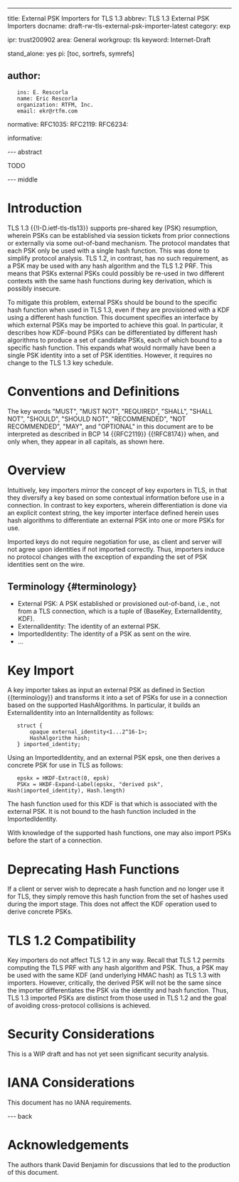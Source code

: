 ---
title: External PSK Importers for TLS 1.3
abbrev: TLS 1.3 External PSK Importers
docname: draft-rw-tls-external-psk-importer-latest
category: exp

ipr: trust200902
area: General
workgroup: tls
keyword: Internet-Draft

stand_alone: yes
pi: [toc, sortrefs, symrefs]

author:
 -
       ins: E. Rescorla
       name: Eric Rescorla
       organization: RTFM, Inc.
       email: ekr@rtfm.com


normative:
  RFC1035:
  RFC2119:
  RFC6234:

informative:



--- abstract

TODO

--- middle

# Introduction

TLS 1.3 {{!I-D.ietf-tls-tls13}} supports pre-shared key (PSK) resumption, wherein PSKs
can be established via session tickets from prior connections or externally via some out-of-band
mechanism. The protocol mandates that each PSK only be used with a single hash function. 
This was done to simplify protocol analysis. TLS 1.2, in contrast, has no such requirement, as
a PSK may be used with any hash algorithm and the TLS 1.2 PRF. This means that PSKs external PSKs 
could possibly be re-used in two different contexts with the same hash functions during key 
derivation, which is possibly insecure.

To mitigate this problem, external PSKs should be bound to the specific hash function when used
in TLS 1.3, even if they are provisioned with a KDF using a different hash function. This document
specifies an interface by which external PSKs may be imported to achieve this goal. In particular,
it describes how KDF-bound PSKs can be differentiated by different hash algorithms to produce
a set of candidate PSKs, each of which bound to a specific hash function. This expands what would
normally have been a single PSK identity into a set of PSK identities. However, it requires
no change to the TLS 1.3 key schedule. 

# Conventions and Definitions

The key words "MUST", "MUST NOT", "REQUIRED", "SHALL", "SHALL NOT", "SHOULD",
"SHOULD NOT", "RECOMMENDED", "NOT RECOMMENDED", "MAY", and "OPTIONAL" in this
document are to be interpreted as described in BCP 14 {{RFC2119}} {{!RFC8174}}
when, and only when, they appear in all capitals, as shown here.

# Overview

Intuitively, key importers mirror the concept of key exporters in TLS, in that they
diversify a key based on some contextual information before use in a connection. In contrast to
key exporters, wherein differentiation is done via an explicit context string, the key importer
interface defined herein uses hash algorithms to differentiate an external PSK into 
one or more PSKs for use. 

Imported keys do not require negotiation for use, as client and server will not agree upon
identities if not imported correctly. Thus, importers induce no protocol changes with 
the exception of expanding the set of PSK identities sent on the wire.

## Terminology {#terminology}

- External PSK: A PSK established or provisioned out-of-band, i.e., not from a TLS connection, which is 
a tuple of (BaseKey, ExternalIdentity, KDF).
- ExternalIdentity: The identity of an external PSK. 
- ImportedIdentity: The identity of a PSK as sent on the wire.
- ...

# Key Import

A key importer takes as input an external PSK as defined in Section {{terminology}} and transforms it
into a set of PSKs for use in a connection based on the supported HashAlgorithms. In particular, it 
builds an ExternalIdentity into an InternalIdentity as follows:

~~~
   struct {
       opaque external_identity<1...2^16-1>;
       HashAlgorithm hash;
   } imported_identity;
~~~

Using an ImportedIdentity, and an external PSK epsk, one then derives a concrete PSK for use in TLS
as follows:

~~~
   epskx = HKDF-Extract(0, epsk)
   PSKx = HKDF-Expand-Label(epskx, "derived psk", Hash(imported_identity), Hash.length)
~~~

The hash function used for this KDF is that which is associated with the external PSK. It is not bound to 
the hash function included in the ImportedIdentity.

With knowledge of the supported hash functions, one may also import PSKs before the start of
a connection. 

# Deprecating Hash Functions

If a client or server wish to deprecate a hash function and no longer use it for TLS, they simply remove this
hash function from the set of hashes used during the import stage. This does not affect the KDF operation used
to derive concrete PSKs.

# TLS 1.2 Compatibility

Key importers do not affect TLS 1.2 in any way. Recall that TLS 1.2 permits computing the TLS PRF with
any hash algorithm and PSK. Thus, a PSK may be used with the same KDF (and underlying HMAC hash) as 
TLS 1.3 with importers. However, critically, the derived PSK will not be the same since the importer
differentiates the PSK via the identity and hash function. Thus, TLS 1.3 imported PSKs are distinct
from those used in TLS 1.2 and the goal of avoiding cross-protocol collisions is achieved.

# Security Considerations

This is a WIP draft and has not yet seen significant security analysis.

# IANA Considerations

This document has no IANA requirements.

--- back

# Acknowledgements

The authors thank David Benjamin for discussions that led to the production of this document.


